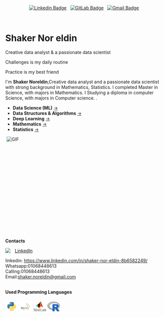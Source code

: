 <div align="center">

[![Linkedin Badge](https://img.shields.io/badge/LinkedIn-0077B5?style=flat&logo=linkedin&logoColor=white)](https://www.linkedin.com/in/shaker-nor-eldin-8b6582249/)&nbsp;&nbsp;
[![GitLab Badge](https://img.shields.io/badge/GitLab-330F63?style=flat&logo=gitlab&logoColor=white)](https://github.com/ShakerNoreldin)&nbsp;&nbsp;
[![Gmail Badge](https://img.shields.io/badge/Gmail-D14836?style=flat&logo=gmail&logoColor=white&link=mailto:shaker.noreldin@gmail.com)](mailto:shaker.noreldin@gmail.com)&nbsp;&nbsp;

</div>

<br>

<!DOCTYPE html>
<html>
<head>
  <!-- <title>Shaker Nor eldin</title>-->
</head>  
<body>

<h1>Shaker Nor eldin</h1>
<p>Creative data analyst & a passionate data scientist</p>
  
<p>Challenges is my daily routine</p>
<p>Practice is my best friend</p>

</body>
</html>

I'm **Shaker Noreldin**,Creative data analyst and a passionate data scientist with strong background in Mathematics, Statistics. 
I completed Master in Science, with majors in Mathematics.
I Studying a diploma in computer Science, with majors in Computer science.
. <br>
<!--Check out my<a href="https://github.com/"> Data Science Portfolio</a> consisting of my **Case Studies** with **Codes**, **Papers**, **Blogs**, and **Videos** in the field of:-->

- **Data Science (ML)** <a href="https://github.com/TatevKaren/data-science-popular-algorithms"> -> <a> 
- **Data Structures & Algorithms** <a href= "https://github.com/TatevKaren/DataStructuresAlgorithmsCourse"> -> <a>
- **Deep Learning** <a href="https://github.com/TatevKaren/recurrent-neural-network-pricing-model"> -> <a> 
- **Mathematics** <a href="https://github.com/TatevKaren/mathematics-statistics-for-data-science"> -> <a> 
- **Statistics** <a href="https://github.com/TatevKaren/mathematics-statistics-for-data-science/blob/main/Deriving%20Expectation%20and%20Variances%20of%20Densities/README.MD"> -> <a>


<img align="right" alt="GIF" src="[https://cdn.dribbble.com/users/2344801/screenshots/4774578/alphatestersanimation2.gif?raw=true](https://img.freepik.com/free-vector/illustration-social-media-concept_53876-18135.jpg?w=826&t=st=1682230804~exp=1682231404~hmac=311f85f96d4bb683d613835e1f4683d3572da1221ee447e82d38a9e698da6065)" width="500" height="320"/>
<br>

**Contacts**
 
<img align="left"  width="30px" src="https://cdn2.iconfinder.com/data/icons/social-media-icons-23/800/linkedin-512.png"/> <a href="[(https://www.linkedin.com/in/shaker-nor-eldin-8b6582249/)]">LinkedIn</a> 
 <br>

linkedin: https://www.linkedin.com/in/shaker-nor-eldin-8b6582249/
  <br>
Whatsapp:01068448613
  <br>
Calling:01068448613
  <br>
Email:shaker.noreldin@gmail.com
<br>
<br>

**Used Programming Languages**  
<br>
<code><img height="40" src="https://raw.githubusercontent.com/github/explore/80688e429a7d4ef2fca1e82350fe8e3517d3494d/topics/python/python.png"></code>
<code><img height="40" src="https://raw.githubusercontent.com/github/explore/80688e429a7d4ef2fca1e82350fe8e3517d3494d/topics/mysql/mysql.png"></code>
<code><img height="40" src="https://raw.githubusercontent.com/github/explore/80688e429a7d4ef2fca1e82350fe8e3517d3494d/topics/matlab/matlab.png"></code>
<code><img height="40" src="https://raw.githubusercontent.com/github/explore/80688e429a7d4ef2fca1e82350fe8e3517d3494d/topics/r/r.png"></code>
<br>
<br>


